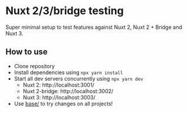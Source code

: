 # Nuxt 2/3/bridge testing

Super minimal setup to test features against Nuxt 2, Nuxt 2 + Bridge and Nuxt 3.

## How to use

- Clone repository
- Install dependencies using `npx yarn install`
- Start all dev servers concurrently using `npx yarn dev`
  - Nuxt 2: http://localhost:3001/
  - Nuxt 2-bridge: http://localhost:3002/
  - Nuxt 3: http://localhost:3003/
- Use [base/](./base) to try changes on all projects!
